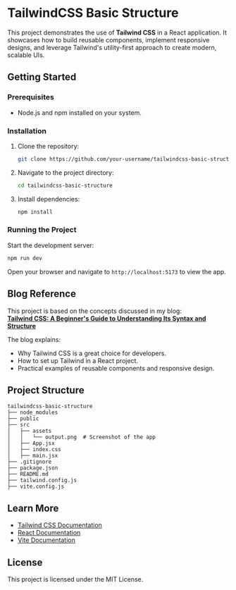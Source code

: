 ﻿# TailwindCSS Basic Structure

This project demonstrates the use of **Tailwind CSS** in a React application. It showcases how to build reusable components, implement responsive designs, and leverage Tailwind's utility-first approach to create modern, scalable UIs.

## Getting Started

### Prerequisites

- Node.js and npm installed on your system.

### Installation

1. Clone the repository:
   ```bash
   git clone https://github.com/your-username/tailwindcss-basic-structure.git
   ```
2. Navigate to the project directory:
   ```bash
   cd tailwindcss-basic-structure
   ```
3. Install dependencies:
   ```bash
   npm install
   ```

### Running the Project

Start the development server:

```bash
npm run dev
```

Open your browser and navigate to `http://localhost:5173` to view the app.

## Blog Reference

This project is based on the concepts discussed in my blog:  
**[Tailwind CSS: A Beginner's Guide to Understanding Its Syntax and Structure](https://mehrinshamim.medium.com/tailwind-css-a-beginners-guide-to-understanding-its-syntax-and-structure-6848f866edc5)**

The blog explains:

- Why Tailwind CSS is a great choice for developers.
- How to set up Tailwind in a React project.
- Practical examples of reusable components and responsive design.

## Project Structure

```
tailwindcss-basic-structure
├── node_modules
├── public
├── src
│   ├── assets
│   │   └── output.png  # Screenshot of the app
│   ├── App.jsx
│   ├── index.css
│   ├── main.jsx
├── .gitignore
├── package.json
├── README.md
├── tailwind.config.js
├── vite.config.js
```

## Learn More

- [Tailwind CSS Documentation](https://tailwindcss.com/docs)
- [React Documentation](https://reactjs.org/docs/getting-started.html)
- [Vite Documentation](https://vitejs.dev/guide/)

## License

This project is licensed under the MIT License.
